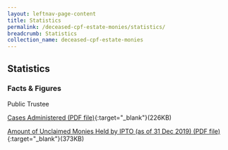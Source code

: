 ```yaml
---
layout: leftnav-page-content
title: Statistics
permalink: /deceased-cpf-estate-monies/statistics/
breadcrumb: Statistics
collection_name: deceased-cpf-estate-monies
---
```


Statistics
---

### **Facts & Figures**

Public Trustee

[Cases Administered (PDF file)](/files/TrustCasesAdministeredAug20.pdf){:target="_blank"}(226KB)

[Amount of Unclaimed Monies Held by IPTO (as of 31 Dec 2019) (PDF file)](/files/IPTOUnclaimedMonies_31Dec2019.pdf){:target="_blank"}(373KB)

